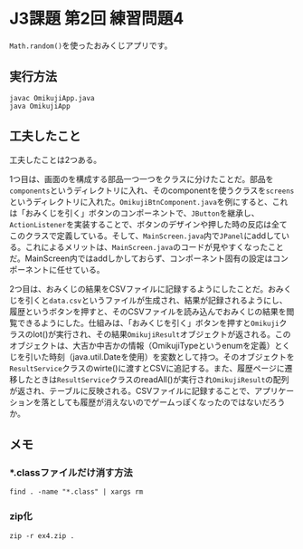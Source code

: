# J3課題 第2回 練習問題4

`Math.random()`を使ったおみくじアプリです。

## 実行方法

```
javac OmikujiApp.java
java OmikujiApp
```

## 工夫したこと

工夫したことは2つある。

1つ目は、画面のを構成する部品一つ一つをクラスに分けたことだ。部品を`components`というディレクトリに入れ、そのcomponentを使うクラスを`screens`というディレクトリに入れた。`OmikujiBtnComponent.java`を例にすると、これは「おみくじを引く」ボタンのコンポーネントで、`JButton`を継承し、`ActionListener`を実装することで、ボタンのデザインや押した時の反応は全てこのクラスで定義している。そして、`MainScreen.java`内で`JPanel`にaddしている。これによるメリットは、`MainScreen.java`のコードが見やすくなったことだ。MainScreen内ではaddしかしておらず、コンポーネント固有の設定はコンポーネントに任せている。

2つ目は、おみくじの結果をCSVファイルに記録するようにしたことだ。おみくじを引くと`data.csv`というファイルが生成され、結果が記録されるようにし、履歴というボタンを押すと、そのCSVファイルを読み込んでおみくじの結果を閲覧できるようにした。仕組みは、「おみくじを引く」ボタンを押すと`Omikuji`クラスのlot()が実行され、その結果`OmikujiResult`オブジェクトが返される。このオブジェクトは、大吉か中吉かの情報（OmikujiTypeというenumを定義）とくじを引いた時刻（java.util.Dateを使用）を変数として持つ。そのオブジェクトを`ResultService`クラスのwirte()に渡すとCSVに追記する。また、履歴ページに遷移したときは`ResultService`クラスのreadAll()が実行され`OmikujiResult`の配列が返され、テーブルに反映される。CSVファイルに記録することで、アプリケーションを落としても履歴が消えないのでゲームっぽくなったのではないだろうか。


## メモ

### *.classファイルだけ消す方法

```
find . -name "*.class" | xargs rm
```

### zip化

```
zip -r ex4.zip .
```
